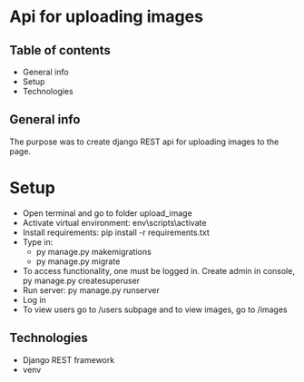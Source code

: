 # Api for uploading images

## Table of contents

- General info
- Setup
- Technologies

## General info

The purpose was to create django REST api for uploading images to the page.

# Setup

- Open terminal and go to folder upload_image
- Activate virtual environment: env\scripts\activate
- Install requirements: pip install -r requirements.txt
- Type in:
  - py manage.py makemigrations
  - py manage.py migrate
- To access functionality, one must be logged in. Create admin in console, py manage.py createsuperuser
- Run server: py manage.py runserver
- Log in
- To view users go to /users subpage and to view images, go to /images

## Technologies

- Django REST framework
- venv

